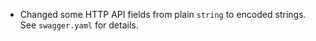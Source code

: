 * Changed some HTTP API fields from plain `string` to encoded strings. See `swagger.yaml` for details.
